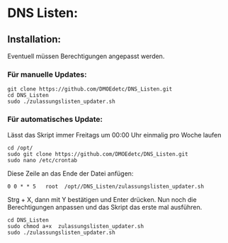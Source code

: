 # DNS Listen:

## Installation:

Eventuell müssen Berechtigungen angepasst werden.

### Für manuelle Updates:

```
git clone https://github.com/DMOEdetc/DNS_Listen.git
cd DNS_Listen
sudo ./zulassungslisten_updater.sh
```

### Für automatisches Update:

Lässt das Skript immer Freitags um 00:00 Uhr einmalig pro Woche laufen

```
cd /opt/
sudo git clone https://github.com/DMOEdetc/DNS_Listen.git
sudo nano /etc/crontab
```

Diese Zeile an das Ende der Datei anfügen:

```
0 0 * * 5   root  /opt//DNS_Listen/zulassungslisten_updater.sh
```

Strg + X, dann mit Y bestätigen und Enter drücken. Nun noch die Berechtigungen anpassen und das Skript das erste mal ausführen.

```
cd DNS_Listen
sudo chmod a+x  zulassungslisten_updater.sh
sudo ./zulassungslisten_updater.sh
```

